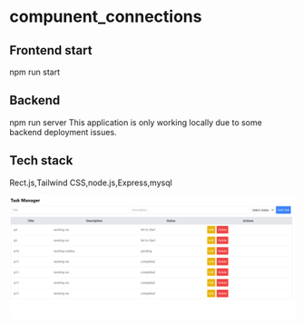 # compunent_connections
## Frontend start
npm run start
## Backend 
npm run server
This application is only working locally due to some backend deployment issues.
## Tech stack
Rect.js,Tailwind CSS,node.js,Express,mysql

![alt text](image.png)
